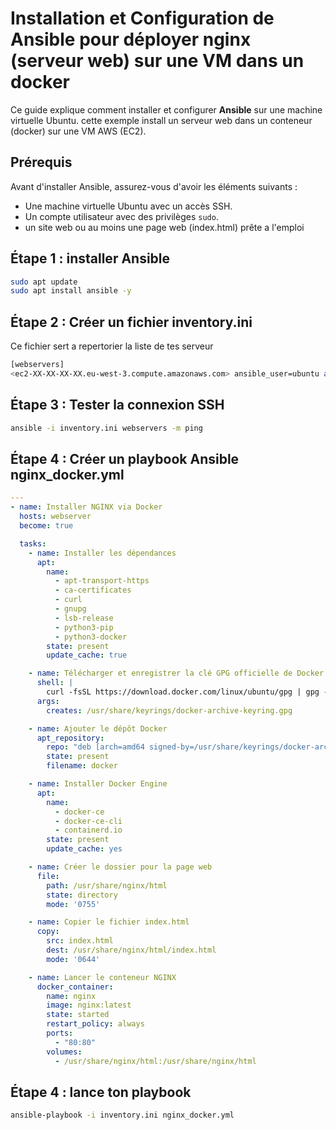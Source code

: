 # Installation et Configuration de Ansible pour déployer nginx (serveur web) sur une VM dans un docker

Ce guide explique comment installer et configurer **Ansible** sur une machine virtuelle Ubuntu. cette exemple install un serveur web dans un conteneur (docker) sur une VM AWS (EC2).

## Prérequis

Avant d'installer Ansible, assurez-vous d'avoir les éléments suivants :

- Une machine virtuelle Ubuntu avec un accès SSH.
- Un compte utilisateur avec des privilèges `sudo`.
- un site web ou au moins une page web (index.html) prête a l'emploi


## Étape 1 : installer Ansible

```bash
sudo apt update
sudo apt install ansible -y
```

## Étape 2 : Créer un fichier inventory.ini

Ce fichier sert a repertorier la liste de tes serveur

```bash
[webservers]
<ec2-XX-XX-XX-XX.eu-west-3.compute.amazonaws.com> ansible_user=ubuntu ansible_ssh_private_key_file=~/.ssh/votrecleSSH
```

## Étape 3 : Tester la connexion SSH

```bash
ansible -i inventory.ini webservers -m ping
```

## Étape 4 : Créer un playbook Ansible nginx_docker.yml

```yaml
---
- name: Installer NGINX via Docker
  hosts: webserver
  become: true

  tasks:
    - name: Installer les dépendances
      apt:
        name:
          - apt-transport-https
          - ca-certificates
          - curl
          - gnupg
          - lsb-release
          - python3-pip
          - python3-docker
        state: present
        update_cache: true

    - name: Télécharger et enregistrer la clé GPG officielle de Docker
      shell: |
        curl -fsSL https://download.docker.com/linux/ubuntu/gpg | gpg --dearmor -o /usr/share/keyrings/docker-archive-keyring.gpg
      args:
        creates: /usr/share/keyrings/docker-archive-keyring.gpg

    - name: Ajouter le dépôt Docker
      apt_repository:
        repo: "deb [arch=amd64 signed-by=/usr/share/keyrings/docker-archive-keyring.gpg] https://download.docker.com/linux/ubuntu $(lsb_release -cs) stable"
        state: present
        filename: docker

    - name: Installer Docker Engine
      apt:
        name:
          - docker-ce
          - docker-ce-cli
          - containerd.io
        state: present
        update_cache: yes

    - name: Créer le dossier pour la page web
      file:
        path: /usr/share/nginx/html
        state: directory
        mode: '0755'

    - name: Copier le fichier index.html
      copy:
        src: index.html
        dest: /usr/share/nginx/html/index.html
        mode: '0644'

    - name: Lancer le conteneur NGINX
      docker_container:
        name: nginx
        image: nginx:latest
        state: started
        restart_policy: always
        ports:
          - "80:80"
        volumes:
          - /usr/share/nginx/html:/usr/share/nginx/html

```

## Étape 4 : lance ton playbook

```bash
ansible-playbook -i inventory.ini nginx_docker.yml
```
